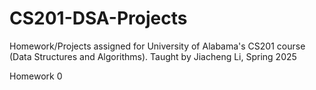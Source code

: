 # CS201-DSA-Projects
Homework/Projects assigned for University of Alabama's CS201 course (Data Structures and Algorithms). Taught by Jiacheng Li, Spring 2025

Homework 0
